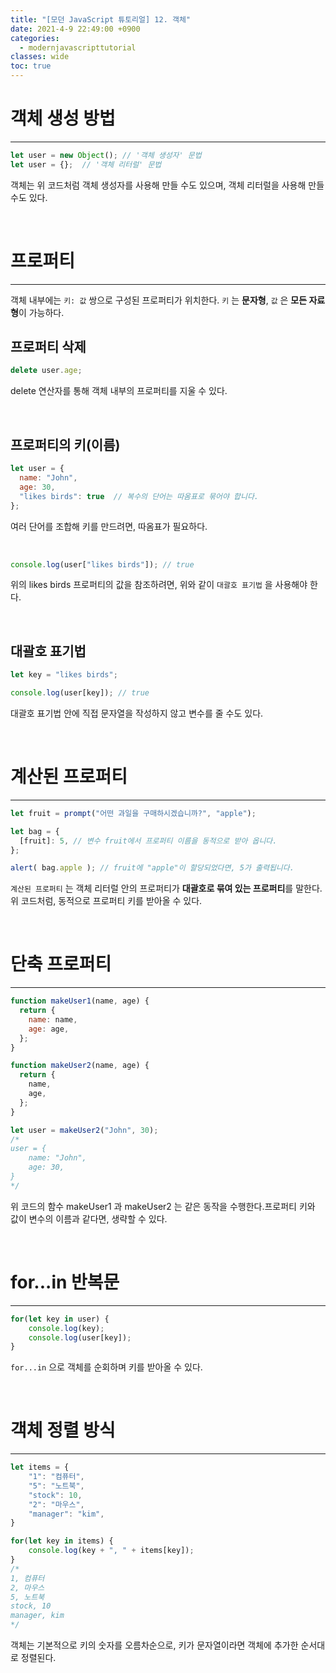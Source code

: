 ```yaml
---
title: "[모던 JavaScript 튜토리얼] 12. 객체"
date: 2021-4-9 22:49:00 +0900
categories:
  - modernjavascripttutorial
classes: wide
toc: true
---
```


# 객체 생성 방법
---

```jsx
let user = new Object(); // '객체 생성자' 문법
let user = {};  // '객체 리터럴' 문법
```

객체는 위 코드처럼 객체 생성자를 사용해 만들 수도 있으며, 객체 리터럴을 사용해 만들 수도 있다.

<br>

# 프로퍼티
---

객체 내부에는 `키: 값` 쌍으로 구성된 프로퍼티가 위치한다. `키` 는 **문자형**, `값` 은 **모든 자료형**이 가능하다.

## 프로퍼티 삭제

```jsx
delete user.age;
```

delete 연산자를 통해 객체 내부의 프로퍼티를 지울 수 있다.

<br>

## 프로퍼티의 키(이름)

```jsx
let user = {
  name: "John",
  age: 30,
  "likes birds": true  // 복수의 단어는 따옴표로 묶어야 합니다.
};
```

여러 단어를 조합해 키를 만드려면, 따옴표가 필요하다.

<br>

```jsx
console.log(user["likes birds"]); // true
```

위의 likes birds 프로퍼티의 값을 참조하려면, 위와 같이 `대괄호 표기법` 을 사용해야 한다.

<br>

## 대괄호 표기법

```jsx
let key = "likes birds";

console.log(user[key]); // true
```

대괄호 표기법 안에 직접 문자열을 작성하지 않고 변수를 줄 수도 있다.

<br>

# 계산된 프로퍼티
---
```jsx
let fruit = prompt("어떤 과일을 구매하시겠습니까?", "apple");

let bag = {
  [fruit]: 5, // 변수 fruit에서 프로퍼티 이름을 동적으로 받아 옵니다.
};

alert( bag.apple ); // fruit에 "apple"이 할당되었다면, 5가 출력됩니다.
```

`계산된 프로퍼티` 는 객체 리터럴 안의 프로퍼티가 **대괄호로 묶여 있는 프로퍼티**를 말한다. 위 코드처럼, 동적으로 프로퍼티 키를 받아올 수 있다.

<br>

# 단축 프로퍼티
---
```jsx
function makeUser1(name, age) {
  return {
    name: name,
    age: age,
  };
}

function makeUser2(name, age) {
  return {
    name,
    age,
  };
}

let user = makeUser2("John", 30);
/*
user = {
    name: "John",
    age: 30,
}
*/
```

위 코드의 함수 makeUser1 과 makeUser2 는 같은 동작을 수행한다.프로퍼티 키와 값이 변수의 이름과 같다면, 생략할 수 있다.

<br>

# for...in 반복문
---
```jsx
for(let key in user) {
    console.log(key);
    console.log(user[key]);
}
```

`for...in` 으로 객체를 순회하며 키를 받아올 수 있다.

<br>

# 객체 정렬 방식
---
```jsx
let items = {
    "1": "컴퓨터",
    "5": "노트북",
    "stock": 10,
    "2": "마우스",
    "manager": "kim",
}

for(let key in items) {
    console.log(key + ", " + items[key]);
}
/*
1, 컴퓨터
2, 마우스
5, 노트북
stock, 10
manager, kim
*/
```

객체는 기본적으로 키의 숫자를 오름차순으로, 키가 문자열이라면 객체에 추가한 순서대로 정렬된다.